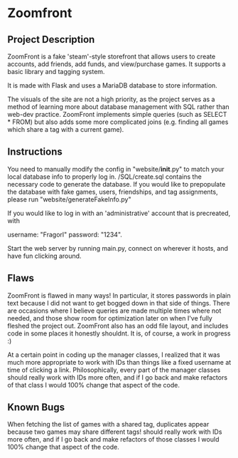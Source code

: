 # Zoomfront

## Project Description 
ZoomFront is a fake 'steam'-style storefront that allows
users to create accounts, add friends, add funds, and view/purchase games.
It supports a basic library and tagging system. 

It is made with Flask and uses a MariaDB database to store information.

The visuals of the site are not a high priority, as the project serves as 
a method of learning more about database management with SQL rather than 
web-dev practice. ZoomFront implements simple queries (such as SELECT * FROM) 
but also adds some more complicated joins (e.g. finding all games which share a tag with a current game). 

## Instructions 

You need to manually modify the config in "website/__init__.py" to match your local database info to properly log in.
/SQL/create.sql contains the necessary code to generate the database. If you would like to prepopulate
the database with fake games, users, friendships, and tag assignments, please run "website/generateFakeInfo.py"

If you would like to log in with an 'administrative' account that is precreated, with 

username: "Fragorl" 
password: "1234". 

Start the web server by running main.py, connect on wherever it hosts, and have fun clicking around.


## Flaws
ZoomFront is flawed in many ways! In particular, it stores passwords in plain text because I did not want to get bogged down in that side of things. There are occasions where I believe queries are made multiple times where not needed, and those show room for optimization later on when I've fully fleshed the project out. ZoomFront also has an odd file layout, and includes code in some places it honestly shouldnt. It is, of course, a work in progress :) 

At a certain point in coding up the manager classes, I realized that it was much more appropriate to work with IDs than things like a fixed username at time of clicking a link. Philosophically, every part of the manager classes
should really work with IDs more often, and if I go back and make refactors of that class I would 100% change that aspect of the code.

## Known Bugs

When fetching the list of games with a shared tag, duplicates appear because two games may share different tags! 
should really work with IDs more often, and if I go back and make refactors of those classes I would 100% change that aspect of the code. 

